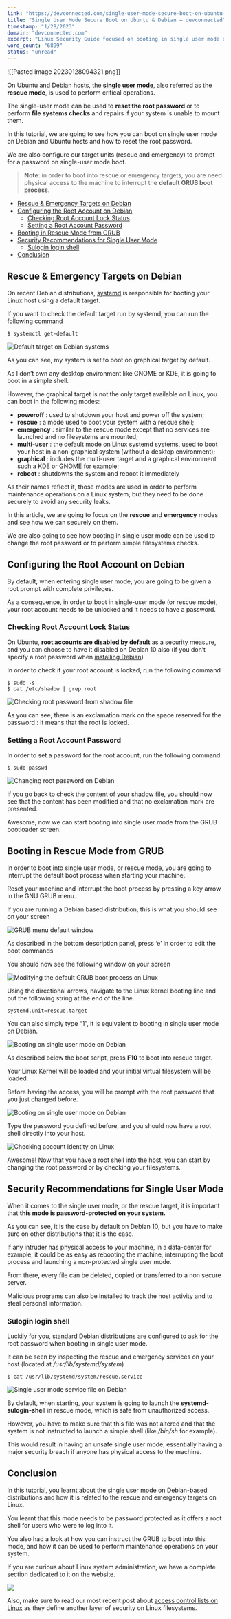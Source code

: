 ```yaml
---
link: "https://devconnected.com/single-user-mode-secure-boot-on-ubuntu-debian/"
title: "Single User Mode Secure Boot on Ubuntu & Debian – devconnected"
timestamp: "1/28/2023"
domain: "devconnected.com"
excerpt: "Linux Security Guide focused on booting in single user mode on Debian like distributions. Notes on securing single user mode with password."
word_count: "6899"
status: "unread"
---
```

![[Pasted image 20230128094321.png]]

On Ubuntu and Debian hosts, the **[single user mode](https://en.wikipedia.org/wiki/Single_user_mode)**, also referred as the **rescue mode**, is used to perform critical operations.

The single-user mode can be used to **reset the root password** or to perform **file systems checks** and repairs if your system is unable to mount them.

In this tutorial, we are going to see how you can boot on single user mode on Debian and Ubuntu hosts and how to reset the root password.

We are also configure our target units (rescue and emergency) to prompt for a password on single-user mode boot.

> **Note**: in order to boot into rescue or emergency targets, you are need physical access to the machine to interrupt the **default GRUB boot process.**

-   [Rescue & Emergency Targets on Debian](#Rescue_Emergency_Targets_on_Debian "Rescue & Emergency Targets on Debian")
-   [Configuring the Root Account on Debian](#Configuring_the_Root_Account_on_Debian "Configuring the Root Account on Debian")
    -   [Checking Root Account Lock Status](#Checking_Root_Account_Lock_Status "Checking Root Account Lock Status")
    -   [Setting a Root Account Password](#Setting_a_Root_Account_Password "Setting a Root Account Password ")
-   [Booting in Rescue Mode from GRUB](#Booting_in_Rescue_Mode_from_GRUB "Booting in Rescue Mode from GRUB")
-   [Security Recommendations for Single User Mode](#Security_Recommendations_for_Single_User_Mode "Security Recommendations for Single User Mode")
    -   [Sulogin login shell](#Sulogin_login_shell "Sulogin login shell")
-   [Conclusion](#Conclusion "Conclusion")

## Rescue & Emergency Targets on Debian

On recent Debian distributions, [systemd](https://www.freedesktop.org/wiki/Software/systemd/) is responsible for booting your Linux host using a default target.

If you want to check the default target run by systemd, you can run the following command

```
$ systemctl get-default
```

![Default target on Debian systems](https://devconnected.com/wp-content/uploads/2019/09/get-default.png)

As you can see, my system is set to boot on graphical target by default.

As I don’t own any desktop environment like GNOME or KDE, it is going to boot in a simple shell.

However, the graphical target is not the only target available on Linux, you can boot in the following modes:

-   **poweroff** : used to shutdown your host and power off the system;
-   **rescue** : a mode used to boot your system with a rescue shell;
-   **emergency** : similar to the rescue mode except that no services are launched and no filesystems are mounted;
-   **multi-user** : the default mode on Linux systemd systems, used to boot your host in a non-graphical system (without a desktop environment);
-   **graphical** : includes the multi-user target and a graphical environment such a KDE or GNOME for example;
-   **reboot** : shutdowns the system and reboot it immediately

As their names reflect it, those modes are used in order to perform maintenance operations on a Linux system, but they need to be done securely to avoid any security leaks.

In this article, we are going to focus on the **rescue** and **emergency** modes and see how we can securely on them.

We are also going to see how booting in single user mode can be used to change the root password or to perform simple filesystems checks.

## Configuring the Root Account on Debian

By default, when entering single user mode, you are going to be given a root prompt with complete privileges.

As a consequence, in order to boot in single-user mode (or rescue mode), your root account needs to be unlocked and it needs to have a password.

### Checking Root Account Lock Status

On Ubuntu, **root accounts are disabled by default** as a security measure, and you can choose to have it disabled on Debian 10 also (if you don’t specify a root password when [installing Debian](https://devconnected.com/how-to-install-and-configure-debian-10-buster-with-gnome/))

In order to check if your root account is locked, run the following command

```
$ sudo -s
$ cat /etc/shadow | grep root
```

![Checking root password from shadow file](https://devconnected.com/wp-content/uploads/2019/09/locked-account.png)

As you can see, there is an exclamation mark on the space reserved for the password : it means that the root is locked.

### Setting a Root Account Password

In order to set a password for the root account, run the following command

```
$ sudo passwd
```

![Changing root password on Debian](https://devconnected.com/wp-content/uploads/2019/09/passwd-root.png)

If you go back to check the content of your shadow file, you should now see that the content has been modified and that no exclamation mark are presented.

Awesome, now we can start booting into single user mode from the GRUB bootloader screen.

## Booting in Rescue Mode from GRUB

In order to boot into single user mode, or rescue mode, you are going to interrupt the default boot process when starting your machine.

Reset your machine and interrupt the boot process by pressing a key arrow in the GNU GRUB menu.

If you are running a Debian based distribution, this is what you should see on your screen

![GRUB menu default window](https://devconnected.com/wp-content/uploads/2019/09/grub-menu.png)

As described in the bottom description panel, press ‘e’ in order to edit the boot commands

You should now see the following window on your screen

![Modifying the default GRUB boot process on Linux](https://devconnected.com/wp-content/uploads/2019/09/grub-2.png)

Using the directional arrows, navigate to the Linux kernel booting line and put the following string at the end of the line.

```
systemd.unit=rescue.target
```

You can also simply type “1”, it is equivalent to booting in single user mode on Debian.

![Booting on single user mode on Debian](https://devconnected.com/wp-content/uploads/2019/09/boot-rescue.png)

As described below the boot script, press **F10** to boot into rescue target.

Your Linux Kernel will be loaded and your initial virtual filesystem will be loaded.

Before having the access, you will be prompt with the root password that you just changed before.

![Booting on single user mode on Debian](https://devconnected.com/wp-content/uploads/2019/09/rescue-mode.png)

Type the password you defined before, and you should now have a root shell directly into your host.

![Checking account identity on Linux](https://devconnected.com/wp-content/uploads/2019/09/root-rescue.png)

Awesome! Now that you have a root shell into the host, you can start by changing the root password or by checking your filesystems.

## Security Recommendations for Single User Mode

When it comes to the single user mode, or the rescue target, it is important that **this mode is password-protected on your system.**

As you can see, it is the case by default on Debian 10, but you have to make sure on other distributions that it is the case.

If any intruder has physical access to your machine, in a data-center for example, it could be as easy as rebooting the machine, interrupting the boot process and launching a non-protected single user mode.

From there, every file can be deleted, copied or transferred to a non secure server.

Malicious programs can also be installed to track the host activity and to steal personal information.

### Sulogin login shell

Luckily for you, standard Debian distributions are configured to ask for the root password when booting in single user mode.

It can be seen by inspecting the rescue and emergency services on your host (located at */usr/lib/systemd/system*)

```
$ cat /usr/lib/systemd/system/rescue.service
```

![Single user mode service file on Debian](https://devconnected.com/wp-content/uploads/2019/09/rescue-service.png)

By default, when starting, your system is going to launch the **systemd-sulogin-shell** in rescue mode, which is safe from unauthorized access.

However, you have to make sure that this file was not altered and that the system is not instructed to launch a simple shell (like */bin/sh* for example).

This would result in having an unsafe single user mode, essentially having a major security breach if anyone has physical access to the machine.

## Conclusion

In this tutorial, you learnt about the single user mode on Debian-based distributions and how it is related to the rescue and emergency targets on Linux.

You learnt that this mode needs to be password protected as it offers a root shell for users who were to log into it.

You also had a look at how you can instruct the GRUB to boot into this mode, and how it can be used to perform maintenance operations on your system.

If you are curious about Linux system administration, we have a complete section dedicated to it on the website.

[![](https://devconnected.com/wp-content/uploads/2019/09/100-1024x341.png)](https://devconnected.com/category/linux-administration/)

Also, make sure to read our most recent post about [access control lists on Linux](https://devconnected.com/access-control-lists-on-linux-explained/) as they define another layer of security on Linux filesystems.